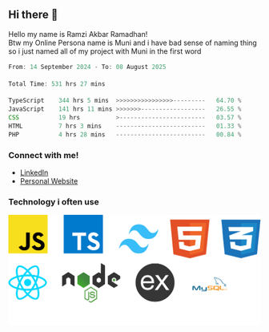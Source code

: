## Hi there 👋
Hello my name is Ramzi Akbar Ramadhan!\
Btw my Online Persona name is Muni and i have bad sense of naming thing so i just named all of my project with Muni in the first word
<!--START_SECTION:Muni-->

```Javascript
From: 14 September 2024 - To: 08 August 2025

Total Time: 531 hrs 27 mins

TypeScript    344 hrs 5 mins  >>>>>>>>>>>>>>>>---------   64.70 %
JavaScript    141 hrs 11 mins >>>>>>>------------------   26.55 %
CSS           19 hrs          >------------------------   03.57 %
HTML          7 hrs 3 mins    -------------------------   01.33 %
PHP           4 hrs 28 mins   -------------------------   00.84 %
```

<!--END_SECTION:Muni-->
### Connect with me!
* [LinkedIn](https://www.linkedin.com/in/ramzi-akbar-ramadhan-b8b05a243/)
* [Personal Website](https://www.muniporto.my.id/)
### Technology i often use
![Technology List](assets/techlist.png)
